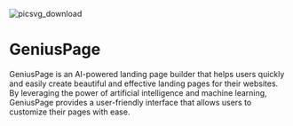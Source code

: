![picsvg_download](https://user-images.githubusercontent.com/74881094/221405300-ee78f4d2-0bb5-4731-83e4-a8deb1d74f35.svg)
# GeniusPage
GeniusPage is an AI-powered landing page builder that helps users quickly and easily create beautiful and effective landing pages for their websites.
By leveraging the power of artificial intelligence and machine learning, GeniusPage provides a user-friendly interface that allows users to customize their pages with ease.
